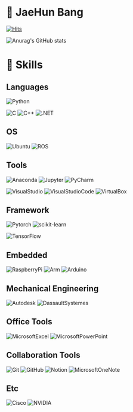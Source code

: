 # 👋 JaeHun Bang

<!-- 방문자 수 -->
[![Hits](https://hits.seeyoufarm.com/api/count/incr/badge.svg?url=https%3A%2F%2Fgithub.com%2FdevappendCBangJ&count_bg=%237F7F7F&title_bg=%23132F57&icon=baidu.svg&icon_color=%23E7E7E7&title=hits&edge_flat=false)](https://hits.seeyoufarm.com)
<!-- Github stats -->
![Anurag's GitHub stats](https://github-readme-stats.vercel.app/api?username=devappendCBangJ&show_icons=true&theme=github_dark)

# 💪 Skills
<!-- 기술 스택 -->
## Languages
![Python](https://img.shields.io/badge/Python-3776AB.svg?&style=flat-square&logo=Python&logoColor=white)

![C](https://img.shields.io/badge/C_Language-A8B9CC.svg?&style=flat-square&logo=C&logoColor=white)
![C++](https://img.shields.io/badge/C++-00599C.svg?&style=flat-square&logo=C++&logoColor=white)
![.NET](https://img.shields.io/badge/.NET-512BD4.svg?&style=flat-square&logo=.NET&logoColor=white)

## OS
![Ubuntu](https://img.shields.io/badge/Ubuntu-E95420.svg?&style=flat-square&logo=Ubuntu&logoColor=white)
![ROS](https://img.shields.io/badge/ROS-22314E.svg?&style=flat-square&logo=ROS&logoColor=white)

## Tools
![Anaconda](https://img.shields.io/badge/Anaconda-44A833.svg?&style=flat-square&logo=Anaconda&logoColor=white)
![Jupyter](https://img.shields.io/badge/JupyterNotebook-F37626.svg?&style=flat-square&logo=Jupyter&logoColor=white)
![PyCharm](https://img.shields.io/badge/PyCharm-000000.svg?&style=flat-square&logo=PyCharm&logoColor=white)

![VisualStudio](https://img.shields.io/badge/Visual_Studio-5C2D91.svg?&style=flat-square&logo=VisualStudio&logoColor=white)
![VisualStudioCode](https://img.shields.io/badge/Visual_Studio_Code-007ACC.svg?&style=flat-square&logo=VisualStudioCode&logoColor=white)
![VirtualBox](https://img.shields.io/badge/VirtualBox-183A61.svg?&style=flat-square&logo=VirtualBox&logoColor=white)

## Framework
![Pytorch](https://img.shields.io/badge/Pytorch-EE4C2C.svg?&style=flat-square&logo=Pytorch&logoColor=white)
![scikit-learn](https://img.shields.io/badge/scikit_learn-F7931E.svg?&style=flat-square&logo=scikit-learn&logoColor=white)

![TensorFlow](https://img.shields.io/badge/TensorFlow-FF6F00.svg?&style=flat-square&logo=TensorFlow&logoColor=white)

## Embedded
![RaspberryPi](https://img.shields.io/badge/RaspberryPi-A22846.svg?&style=flat-square&logo=RaspberryPi&logoColor=white)
![Arm](https://img.shields.io/badge/Mbed-0091BD.svg?&style=flat-square&logo=Arm&logoColor=white)
![Arduino](https://img.shields.io/badge/Arduino-00979D.svg?&style=flat-square&logo=Arduino&logoColor=white)

## Mechanical Engineering
![Autodesk](https://img.shields.io/badge/AutoCAD-000000.svg?&style=flat-square&logo=Autodesk&logoColor=white)
![DassaultSystemes](https://img.shields.io/badge/Solidworks-005386.svg?&style=flat-square&logo=DassaultSystemes&logoColor=white)

## Office Tools
![MicrosoftExcel](https://img.shields.io/badge/Excel-217346.svg?&style=flat-square&logo=MicrosoftExcel&logoColor=white)
![MicrosoftPowerPoint](https://img.shields.io/badge/PowerPoint-B7472A.svg?&style=flat-square&logo=MicrosoftPowerPoint&logoColor=white)

## Collaboration Tools
![Git](https://img.shields.io/badge/Git-F05032.svg?&style=flat-square&logo=Git&logoColor=white)
![GitHub](https://img.shields.io/badge/GitHub-181717.svg?&style=flat-square&logo=GitHub&logoColor=white)
![Notion](https://img.shields.io/badge/Notion-000000.svg?&style=flat-square&logo=Notion&logoColor=white)
![MicrosoftOneNote](https://img.shields.io/badge/OneNote-7719AA.svg?&style=flat-square&logo=MicrosoftOneNote&logoColor=white)

## Etc
![Cisco](https://img.shields.io/badge/Cisco-1BA0D7.svg?&style=flat-square&logo=Cisco&logoColor=white)
![NVIDIA](https://img.shields.io/badge/NVIDIA-76B900.svg?&style=flat-square&logo=NVIDIA&logoColor=white)

<!--
**devappendCBangJ/devappendCBangJ** is a ✨ _special_ ✨ repository because its `README.md` (this file) appears on your GitHub profile.



Here are some ideas to get you started:

- 🔭 I’m currently working on ...
- 🌱 I’m currently learning ...
- 👯 I’m looking to collaborate on ...
- 🤔 I’m looking for help with ...
- 💬 Ask me about ...
- 📫 How to reach me: ...
- 😄 Pronouns: ...
- ⚡ Fun fact: ...
-->
